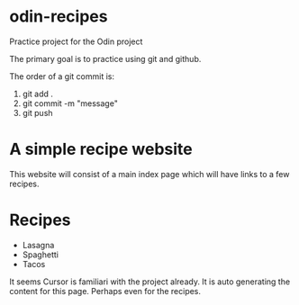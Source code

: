 # odin-recipes
Practice project for the Odin project

The primary goal is to practice using git and github.

The order of a git commit is:

1. git add .
2. git commit -m "message"
3. git push




# A simple recipe website

This website will consist of a main index page which will have links to a few recipes.  


# Recipes

- Lasagna
- Spaghetti
- Tacos 


It seems Cursor is familiari with the project already. It  is auto generating the content for this page. Perhaps even for the recipes.